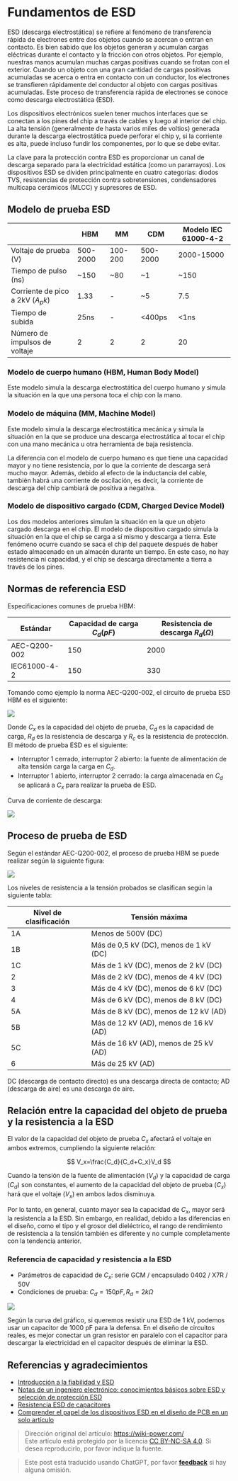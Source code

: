 # Fundamentos de ESD

ESD (descarga electrostática) se refiere al fenómeno de transferencia rápida de electrones entre dos objetos cuando se acercan o entran en contacto. Es bien sabido que los objetos generan y acumulan cargas eléctricas durante el contacto y la fricción con otros objetos. Por ejemplo, nuestras manos acumulan muchas cargas positivas cuando se frotan con el exterior. Cuando un objeto con una gran cantidad de cargas positivas acumuladas se acerca o entra en contacto con un conductor, los electrones se transfieren rápidamente del conductor al objeto con cargas positivas acumuladas. Este proceso de transferencia rápida de electrones se conoce como descarga electrostática (ESD).

Los dispositivos electrónicos suelen tener muchos interfaces que se conectan a los pines del chip a través de cables y luego al interior del chip. La alta tensión (generalmente de hasta varios miles de voltios) generada durante la descarga electrostática puede perforar el chip y, si la corriente es alta, puede incluso fundir los componentes, por lo que se debe evitar.

La clave para la protección contra ESD es proporcionar un canal de descarga separado para la electricidad estática (como un pararrayos). Los dispositivos ESD se dividen principalmente en cuatro categorías: diodos TVS, resistencias de protección contra sobretensiones, condensadores multicapa cerámicos (MLCC) y supresores de ESD.

## Modelo de prueba ESD

|                                 | HBM      | MM      | CDM      | Modelo IEC 61000-4-2 |
| ------------------------------- | -------- | ------- | -------- | ------------------- |
| Voltaje de prueba (V)            | 500-2000 | 100-200 | 500-2000 | 2000-15000          |
| Tiempo de pulso (ns)             | ~150     | ~80     | ~1       | ~150                |
| Corriente de pico a 2kV ($A_pk$) | 1.33     | -       | ~5       | 7.5                 |
| Tiempo de subida                 | 25ns     | -       | <400ps   | <1ns                |
| Número de impulsos de voltaje    | 2        | 2       | 2        | 20                  |

### Modelo de cuerpo humano (HBM, Human Body Model)

Este modelo simula la descarga electrostática del cuerpo humano y simula la situación en la que una persona toca el chip con la mano.

### Modelo de máquina (MM, Machine Model)

Este modelo simula la descarga electrostática mecánica y simula la situación en la que se produce una descarga electrostática al tocar el chip con una mano mecánica u otra herramienta de baja resistencia.

La diferencia con el modelo de cuerpo humano es que tiene una capacidad mayor y no tiene resistencia, por lo que la corriente de descarga será mucho mayor. Además, debido al efecto de la inductancia del cable, también habrá una corriente de oscilación, es decir, la corriente de descarga del chip cambiará de positiva a negativa.

### Modelo de dispositivo cargado (CDM, Charged Device Model)

Los dos modelos anteriores simulan la situación en la que un objeto cargado descarga en el chip. El modelo de dispositivo cargado simula la situación en la que el chip se carga a sí mismo y descarga a tierra. Este fenómeno ocurre cuando se saca el chip del paquete después de haber estado almacenado en un almacén durante un tiempo. En este caso, no hay resistencia ni capacidad, y el chip se descarga directamente a tierra a través de los pines.

## Normas de referencia ESD

Especificaciones comunes de prueba HBM:

| Estándar      | Capacidad de carga $C_d (pF)$ | Resistencia de descarga $R_d (Ω)$ |
| ------------- | --------------------------- | -------------------------------- |
| AEC-Q200-002  | 150                         | 2000                             |
| IEC61000-4-2  | 150                         | 330                              |

Tomando como ejemplo la norma AEC-Q200-002, el circuito de prueba ESD HBM es el siguiente:

![](https://f004.backblazeb2.com/file/wiki-media/img/20211215164751.png)

Donde $C_x$ es la capacidad del objeto de prueba, $C_d$ es la capacidad de carga, $R_d$ es la resistencia de descarga y $R_c$ es la resistencia de protección. El método de prueba ESD es el siguiente:

- Interruptor 1 cerrado, interruptor 2 abierto: la fuente de alimentación de alta tensión carga la carga en $C_d$.
- Interruptor 1 abierto, interruptor 2 cerrado: la carga almacenada en $C_d$ se aplicará a $C_x$ para realizar la prueba de ESD.

Curva de corriente de descarga:

![](https://f004.backblazeb2.com/file/wiki-media/img/20211215165312.png)

## Proceso de prueba de ESD

Según el estándar AEC-Q200-002, el proceso de prueba HBM se puede realizar según la siguiente figura:

![](https://f004.backblazeb2.com/file/wiki-media/img/20211215165447.png)

Los niveles de resistencia a la tensión probados se clasifican según la siguiente tabla:

| Nivel de clasificación | Tensión máxima |
| ---------------------- | -------------- |
| 1A                     | Menos de 500V (DC) |
| 1B                     | Más de 0,5 kV (DC), menos de 1 kV (DC) |
| 1C                     | Más de 1 kV (DC), menos de 2 kV (DC) |
| 2                      | Más de 2 kV (DC), menos de 4 kV (DC) |
| 3                      | Más de 4 kV (DC), menos de 6 kV (DC) |
| 4                      | Más de 6 kV (DC), menos de 8 kV (DC) |
| 5A                     | Más de 8 kV (DC), menos de 12 kV (AD) |
| 5B                     | Más de 12 kV (AD), menos de 16 kV (AD) |
| 5C                     | Más de 16 kV (AD), menos de 25 kV (AD) |
| 6                      | Más de 25 kV (AD) |

DC (descarga de contacto directo) es una descarga directa de contacto; AD (descarga de aire) es una descarga de aire.

## Relación entre la capacidad del objeto de prueba y la resistencia a la ESD

El valor de la capacidad del objeto de prueba $C_x$ afectará el voltaje en ambos extremos, cumpliendo la siguiente relación:

$$
V_x=\frac{C_d}{C_d+C_x}V_d
$$

Cuando la tensión de la fuente de alimentación ($V_d$) y la capacidad de carga ($C_d$) son constantes, el aumento de la capacidad del objeto de prueba ($C_x$) hará que el voltaje ($V_x$) en ambos lados disminuya.

Por lo tanto, en general, cuanto mayor sea la capacidad de $C_x$, mayor será la resistencia a la ESD. Sin embargo, en realidad, debido a las diferencias en el diseño, como el tipo y el grosor del dieléctrico, el rango de rendimiento de resistencia a la tensión también es diferente y no cumple completamente con la tendencia anterior.

### Referencia de capacidad y resistencia a la ESD

- Parámetros de capacidad de $C_x$: serie GCM / encapsulado 0402 / X7R / 50V
- Condiciones de prueba: $C_d=150pF,R_d=2kΩ$

![](https://f004.backblazeb2.com/file/wiki-media/img/20211215172528.png)

Según la curva del gráfico, si queremos resistir una ESD de 1 kV, podemos usar un capacitor de 1000 pF para la defensa. En el diseño de circuitos reales, es mejor conectar un gran resistor en paralelo con el capacitor para descargar la electricidad en el capacitor después de eliminar la ESD.

## Referencias y agradecimientos

- [Introducción a la fiabilidad y ESD](https://mazhaoxin.github.io/2021/08/01/Reliability_and_ESD_Introduction/)
- [Notas de un ingeniero electrónico: conocimientos básicos sobre ESD y selección de protección ESD](https://haipeng.me/2019/09/03/esd-protection/)
- [Resistencia ESD de capacitores](https://article.murata.com/en-us/article/esd-resistance-of-capacitors)
- [Comprender el papel de los dispositivos ESD en el diseño de PCB en un solo artículo](http://murata.eetrend.com/article/2021-11/1004974.html)

> Dirección original del artículo: <https://wiki-power.com/>  
> Este artículo está protegido por la licencia [CC BY-NC-SA 4.0](https://creativecommons.org/licenses/by/4.0/deed.zh). Si desea reproducirlo, por favor indique la fuente.

> Este post está traducido usando ChatGPT, por favor [**feedback**](https://github.com/linyuxuanlin/Wiki_MkDocs/issues/new) si hay alguna omisión.